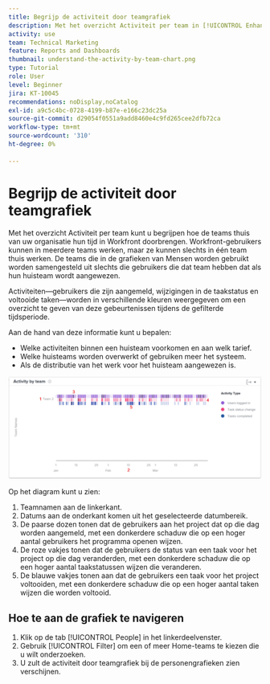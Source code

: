 ```yaml
---
title: Begrijp de activiteit door teamgrafiek
description: Met het overzicht Activiteit per team in [!UICONTROL Enhanced Analytics] kunt u begrijpen hoe de teams van uw organisatie thuis hun tijd doorbrengen in Workfront.
activity: use
team: Technical Marketing
feature: Reports and Dashboards
thumbnail: understand-the-activity-by-team-chart.png
type: Tutorial
role: User
level: Beginner
jira: KT-10045
recommendations: noDisplay,noCatalog
exl-id: a9c5c4bc-0728-4199-b87e-e166c23dc25a
source-git-commit: d29054f0551a9add8460e4c9fd265cee2dfb72ca
workflow-type: tm+mt
source-wordcount: '310'
ht-degree: 0%

---
```


# Begrijp de activiteit door teamgrafiek

Met het overzicht Activiteit per team kunt u begrijpen hoe de teams thuis van uw organisatie hun tijd in Workfront doorbrengen. Workfront-gebruikers kunnen in meerdere teams werken, maar ze kunnen slechts in één team thuis werken. De teams die in de grafieken van Mensen worden gebruikt worden samengesteld uit slechts die gebruikers die dat team hebben dat als hun huisteam wordt aangewezen.

Activiteiten—gebruikers die zijn aangemeld, wijzigingen in de taakstatus en voltooide taken—worden in verschillende kleuren weergegeven om een overzicht te geven van deze gebeurtenissen tijdens de gefilterde tijdsperiode.

Aan de hand van deze informatie kunt u bepalen:

* Welke activiteiten binnen een huisteam voorkomen en aan welk tarief.
* Welke huisteams worden overwerkt of gebruiken meer het systeem.
* Als de distributie van het werk voor het huisteam aangewezen is.

![ een beeld dat een activiteit door teamgrafiek met aantallen op gebieden toont die in hieronder kogels worden beschreven ](assets/section-3-1.png)

Op het diagram kunt u zien:

1. Teamnamen aan de linkerkant.
1. Datums aan de onderkant komen uit het geselecteerde datumbereik.
1. De paarse dozen tonen dat de gebruikers aan het project dat op die dag worden aangemeld, met een donkerdere schaduw die op een hoger aantal gebruikers het programma openen wijzen.
1. De roze vakjes tonen dat de gebruikers de status van een taak voor het project op die dag veranderden, met een donkerdere schaduw die op een hoger aantal taakstatussen wijzen die veranderen.
1. De blauwe vakjes tonen aan dat de gebruikers een taak voor het project voltooiden, met een donkerdere schaduw die op een hoger aantal taken wijzen die worden voltooid.

## Hoe te aan de grafiek te navigeren

1. Klik op de tab [!UICONTROL People] in het linkerdeelvenster.
1. Gebruik [!UICONTROL Filter] om een of meer Home-teams te kiezen die u wilt onderzoeken.
1. U zult de activiteit door teamgrafiek bij de personengrafieken zien verschijnen.
